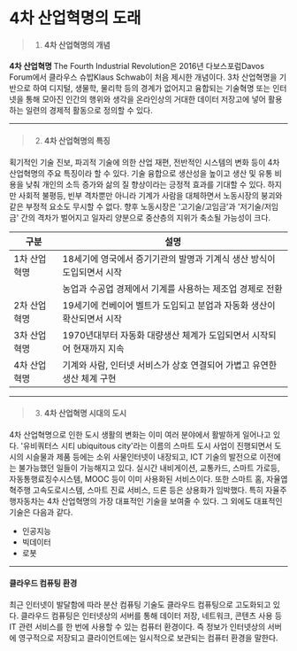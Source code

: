 # 4차 산업혁명의 도래

> 01. #### 4차 산업혁명의 개념
<strong> 4차 산업혁명 </strong> The Fourth Industrial Revolution은 2016년 다보스포럼Davos Forum에서 클라우스 슈밥Klaus Schwab이 처음 제시한 개념이다.
3차 산업혁명을 기반으로 하여 디지털, 생물학, 물리학 등의 경계가 없어지고 융합되는 기술혁명 또는 인터넷을 통해 모아진 인간의 행위와 생각을 온라인상의 거대한 데이터 저장고에 넣어 활용하는 일련의 경제적 활동으로 정의할 수 있다.

***

> 02. #### 4차 산업혁명의 특징
획기적인 기술 진보, 파괴적 기술에 의한 산업 재편, 전반적인 시스템의 변화 등이 4차 산업혁명의 주요 특징이라 할 수 있다.
기술 융합으로 생산성을 높이고 생산 및 유통 비용을 낮춰 개인의 소득 증가와 삶의 질 향상이라는 긍정적 효과를 기대할 수 있다.
하지만 사회적 불평등, 빈부 격차뿐만 아니라 기계가 사람을 대체하면서 노동시장의 붕괴와 같은 부정적 요소도 무시할 수 없다.
향후 노동시장은 '고기술/고임금'과 '저기술/저임금' 간의 격차가 벌어지고 일자리 양분으로 중산층의 지위가 축소될 가능성이 크다.

| 구분 | 설명 |
| ------ | ----------- |
| 1차 산업혁명 | 18세기에 영국에서 증기기관의 발명과 기계식 생산 방식이 도입되면서 시작  |
|| 농업과 수공업 경제에서 기계를 사용하는 제조업 경제로 전환 |
| 2차 산업혁명 | 19세기에 컨베이어 벨트가 도입되고 분업과 자동화 생산이 확산되면서 시작 |
| 3차 산업혁명 | 1970년대부터 자동화 대량생산 체계가 도입되면서 시작되어 현재까지 지속 |
| 4차 산업혁명 | 기계와 사람, 인터넷 서비스가 상호 연결되어 가볍고 유연한 생산 체계 구현 |

***

> 03. #### 4차 산업혁명 시대의 도시
4차 산업혁명으로 인한 도시 생활의 변화는 이미 여러 분야에서 활발하게 일어나고 있다.
'유비쿼터스 시티 ubiquitous city'라는 이름의 스마트 도시 사업이 진행되면서 도시의 시슬물과 제품 등에는 소위 사물인터넷이 내장되고, ICT 기술의 발전으로 이전에는 불가능했던 일들이 가능해지고 있다.
실시간 내비게이션, 교통카드, 스마트 가로등, 자동통행료징수시스템, MOOC 등이 이미 사용화된 서비스이다. 또한 스마트 홈, 자율엽혁주행 고속도로시스템, 스마트 진료 서비스, 드론 등은 상용화가 임박했다.
특히 자율주행자동차는 4차 산업혁명의 가장 대표적인 기술을 보여줄 수 있다.
그 외에도 대표적인 기술은 다음과 같다.
 - 인공지능
 - 빅데이터
 - 로봇 

***

#### 클라우드 컴퓨팅 환경
최근 인터넷이 발달함에 따라 분산 컴퓨팅 기술도 클라우드 컴퓨팅으로 고도화되고 있다.
클라우드 컴퓨팅은 인터넷상의 서버를 통해 데이터 저장, 네트워크, 콘텐츠 사용 등 IT 관련 서비스를 한 번에 사용할 수 있는 컴퓨터 환경이다.
즉 정보가 인터넷상의 서버에 영구적으로 저장되고 클라이언트에는 일시적으로 보관되는 컴퓨터 환경을 말한다.


